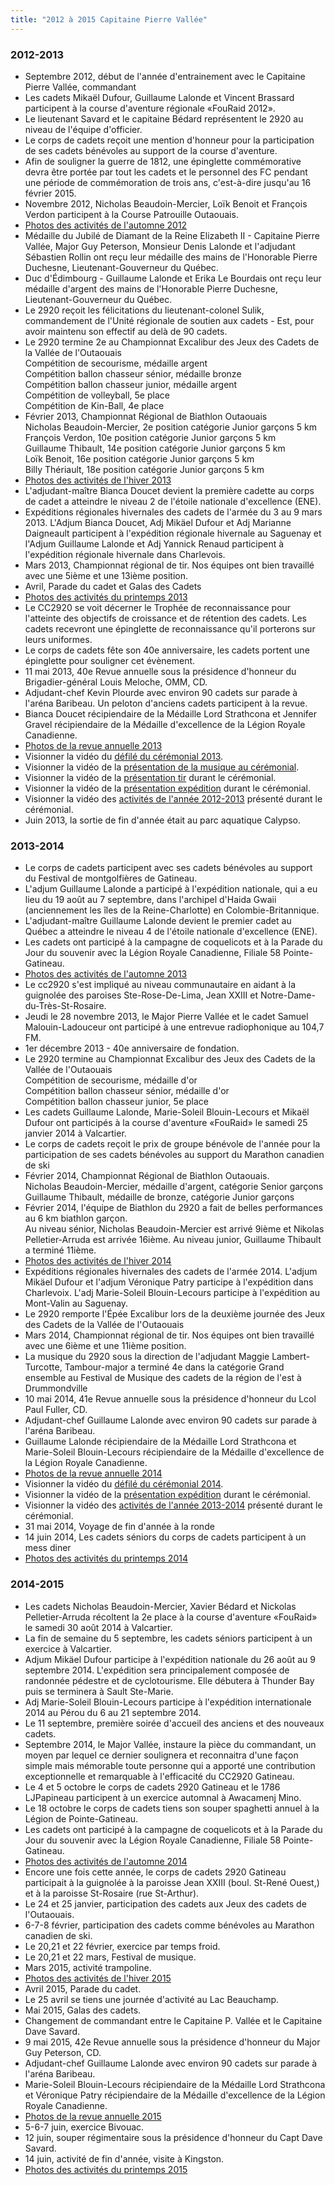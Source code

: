 ```yaml
---
title: "2012 à 2015 Capitaine Pierre Vallée"
---
```



### 2012-2013

* Septembre 2012, début de l'année d'entrainement avec le Capitaine Pierre Vallée, commandant
* Les cadets Mikaël Dufour, Guillaume Lalonde et Vincent Brassard participent à la course d'aventure régionale «FouRaid 2012».
* Le lieutenant Savard et le capitaine Bédard représentent le 2920 au niveau de l'équipe d'officier.
* Le corps de cadets reçoit une mention d'honneur pour la participation de ses cadets bénévoles au support de la course d'aventure.
* Afin de souligner la guerre de 1812, une épinglette commémorative devra être portée par tout les cadets et le personnel des FC pendant une période de commémoration de trois ans, c'est-à-dire jusqu'au 16 février 2015.
* Novembre 2012, Nicholas Beaudoin-Mercier, Loïk Benoit et François Verdon participent à la Course Patrouille Outaouais.
* [Photos des activités de l'automne 2012](https://photos.app.goo.gl/sesShbGoJZjvMYrTA)
* Médaille du Jubilé de Diamant de la Reine Elizabeth II - Capitaine Pierre Vallée, Major Guy Peterson, Monsieur Denis Lalonde et l'adjudant Sébastien Rollin ont reçu leur médaille des mains de l'Honorable Pierre Duchesne, Lieutenant-Gouverneur du Québec.
* Duc d'Édimbourg - Guillaume Lalonde et Erika Le Bourdais ont reçu leur médaille d'argent des mains de l'Honorable Pierre Duchesne, Lieutenant-Gouverneur du Québec.
* Le 2920 reçoit les félicitations du lieutenant-colonel Sulik, commandement de l'Unité régionale de soutien aux cadets - Est, pour avoir maintenu son effectif au delà de 90 cadets.
* Le 2920 termine 2e au Championnat Excalibur des Jeux des Cadets de la Vallée de l'Outaouais  
    Compétition de secourisme, médaille argent  
    Compétition ballon chasseur sénior, médaille bronze  
    Compétition ballon chasseur junior, médaille argent  
    Compétition de volleyball, 5e place  
    Compétition de Kin-Ball, 4e place
* Février 2013, Championnat Régional de Biathlon Outaouais  
    Nicholas Beaudoin-Mercier, 2e position catégorie Junior garçons 5 km  
    François Verdon, 10e position catégorie Junior garçons 5 km  
    Guillaume Thibault, 14e position catégorie Junior garçons 5 km  
    Loïk Benoit, 16e position catégorie Junior garçons 5 km  
    Billy Thériault, 18e position catégorie Junior garçons 5 km
* [Photos des activités de l'hiver 2013](https://photos.app.goo.gl/WFEnaRHgw3XroKbQ9)
* L'adjudant-maître Bianca Doucet devient la première cadette au corps de cadet a atteindre le niveau 2 de l'étoile nationale d'excellence (ENE).
* Expéditions régionales hivernales des cadets de l'armée du 3 au 9 mars 2013. L'Adjum Bianca Doucet, Adj Mikäel Dufour et Adj Marianne Daigneault participent à l'expédition régionale hivernale au Saguenay et l'Adjum Guillaume Lalonde et Adj Yannick Renaud participent à l'expédition régionale hivernale dans Charlevois.
* Mars 2013, Championnat régional de tir. Nos équipes ont bien travaillé avec une 5ième et une 13ième position.
* Avril, Parade du cadet et Galas des Cadets
* [Photos des activités du printemps 2013](https://photos.app.goo.gl/K3b2aQtEdrpRkqUE8)
* Le CC2920 se voit décerner le Trophée de reconnaissance pour l'atteinte des objectifs de croissance et de rétention des cadets. Les cadets recevront une épinglette de reconnaissance qu'il porterons sur leurs uniformes.
* Le corps de cadets fête son 40e anniversaire, les cadets portent une épinglette pour souligner cet évènement.
* 11 mai 2013, 40e Revue annuelle sous la présidence d'honneur du Brigadier-général Louis Meloche, OMM, CD.
* Adjudant-chef Kevin Plourde avec environ 90 cadets sur parade à l'aréna Baribeau. Un peloton d'anciens cadets participent à la revue.
* Bianca Doucet récipiendaire de la Médaille Lord Strathcona et Jennifer Gravel récipiendaire de la Médaille d'excellence de la Légion Royale Canadienne.
* [Photos de la revue annuelle 2013](https://photos.app.goo.gl/sbvYfn8dwRKBN6uC8)
* Visionner la vidéo du [défilé du cérémonial 2013](https://www.youtube.com/watch?v=xmste5b0yz8).
* Visionner la vidéo de la [présentation de la musique au cérémonial](https://www.youtube.com/watch?v=lBaxZrkZh7w).
* Visionner la vidéo de la [présentation tir](https://www.youtube.com/watch?v=yMWbUtkCd2I) durant le cérémonial.
* Visionner la vidéo de la [présentation expédition](https://www.youtube.com/watch?v=vcpeGyTmPV8) durant le cérémonial.
* Visionner la vidéo des [activités de l'année 2012-2013](https://www.youtube.com/watch?v=76xtxpNyT28) présenté durant le cérémonial.
* Juin 2013, la sortie de fin d'année était au parc aquatique Calypso.

### 2013-2014

* Le corps de cadets participent avec ses cadets bénévoles au support du Festival de montgolfières de Gatineau.
* L'adjum Guillaume Lalonde a participé à l'expédition nationale, qui a eu lieu du 19 août au 7 septembre, dans l'archipel d'Haida Gwaii (anciennement les îles de la Reine-Charlotte) en Colombie-Britannique.
* L'adjudant-maître Guillaume Lalonde devient le premier cadet au Québec a atteindre le niveau 4 de l'étoile nationale d'excellence (ENE).
* Les cadets ont participé à la campagne de coquelicots et à la Parade du Jour du souvenir avec la Légion Royale Canadienne, Filiale 58 Pointe-Gatineau.
* [Photos des activités de l'automne 2013](https://photos.app.goo.gl/nKd4uzwo2Ad5dtaA8)
* Le cc2920 s'est impliqué au niveau communautaire en aidant à la guignolée des paroises Ste-Rose-De-Lima, Jean XXIII et Notre-Dame-du-Très-St-Rosaire.
* Jeudi le 28 novembre 2013, le Major Pierre Vallée et le cadet Samuel Malouin-Ladouceur ont participé à une entrevue radiophonique au 104,7 FM.
* 1er décembre 2013 - 40e anniversaire de fondation.
* Le 2920 termine au Championnat Excalibur des Jeux des Cadets de la Vallée de l'Outaouais  
    Compétition de secourisme, médaille d'or  
    Compétition ballon chasseur sénior, médaille d'or  
    Compétition ballon chasseur junior, 5e place
* Les cadets Guillaume Lalonde, Marie-Soleil Blouin-Lecours et Mikaël Dufour ont participés à la course d'aventure «FouRaid» le samedi 25 janvier 2014 à Valcartier.
* Le corps de cadets reçoit le prix de groupe bénévole de l'année pour la participation de ses cadets bénévoles au support du Marathon canadien de ski
* Février 2014, Championnat Régional de Biathlon Outaouais.  
    Nicholas Beaudoin-Mercier, médaille d'argent, catégorie Senior garçons  
    Guillaume Thibault, médaille de bronze, catégorie Junior garçons
* Février 2014, l'équipe de Biathlon du 2920 a fait de belles performances au 6 km biathlon garçon.  
    Au niveau sénior, Nicholas Beaudoin-Mercier est arrivé 9ième et Nikolas Pelletier-Arruda est arrivée 16ième. Au niveau junior, Guillaume Thibault a terminé 11ième.
* [Photos des activités de l'hiver 2014](https://photos.app.goo.gl/XnrQaKQkbEDS34VC7)
* Expéditions régionales hivernales des cadets de l'armée 2014. L'adjum Mikäel Dufour et l'adjum Véronique Patry participe à l'expédition dans Charlevoix. L'adj Marie-Soleil Blouin-Lecours participe à l'expédition au Mont-Valin au Saguenay.
* Le 2920 remporte l'Épée Excalibur lors de la deuxième journée des Jeux des Cadets de la Vallée de l'Outaouais
* Mars 2014, Championnat régional de tir. Nos équipes ont bien travaillé avec une 6ième et une 11ième position.
* La musique du 2920 sous la direction de l'adjudant Maggie Lambert-Turcotte, Tambour-major a terminé 4e dans la catégorie Grand ensemble au Festival de Musique des cadets de la région de l'est à Drummondville
* 10 mai 2014, 41e Revue annuelle sous la présidence d'honneur du Lcol Paul Fuller, CD.
* Adjudant-chef Guillaume Lalonde avec environ 90 cadets sur parade à l'aréna Baribeau.
* Guillaume Lalonde récipiendaire de la Médaille Lord Strathcona et Marie-Soleil Blouin-Lecours récipiendaire de la Médaille d'excellence de la Légion Royale Canadienne.
* [Photos de la revue annuelle 2014](https://photos.app.goo.gl/W9Aix57j8r4pwd8L6)
* Visionner la vidéo du [défilé du cérémonial 2014](https://www.youtube.com/watch?v=uURxQPkMI5Q).
* Visionner la vidéo de la [présentation expédition](https://www.youtube.com/watch?v=yvCIT3OqbiM) durant le cérémonial.
* Visionner la vidéo des [activités de l'année 2013-2014](https://www.youtube.com/watch?v=4X-s4lHdA-s) présenté durant le cérémonial.
* 31 mai 2014, Voyage de fin d'année à la ronde
* 14 juin 2014, Les cadets séniors du corps de cadets participent à un mess diner
* [Photos des activités du printemps 2014](https://photos.app.goo.gl/aCSsZDymdF6b9YqA7)

### 2014-2015

* Les cadets Nicholas Beaudoin-Mercier, Xavier Bédard et Nickolas Pelletier-Arruda récoltent la 2e place à la course d'aventure «FouRaid» le samedi 30 août 2014 à Valcartier.
* La fin de semaine du 5 septembre, les cadets séniors participent à un exercice à Valcartier.
* Adjum Mikäel Dufour participe à l'expédition nationale du 26 août au 9 septembre 2014. L'expédition sera principalement composée de randonnée pédestre et de cyclotourisme. Elle débutera à Thunder Bay puis se terminera à Sault Ste-Marie.
* Adj Marie-Soleil Blouin-Lecours participe à l'expédition internationale 2014 au Pérou du 6 au 21 septembre 2014.
* Le 11 septembre, première soirée d'accueil des anciens et des nouveaux cadets.
* Septembre 2014, le Major Vallée, instaure la pièce du commandant, un moyen par lequel ce dernier soulignera et reconnaitra d'une façon simple mais mémorable toute personne qui a apporté une contribution exceptionnelle et remarquable à l'efficacité du CC2920 Gatineau.
* Le 4 et 5 octobre le corps de cadets 2920 Gatineau et le 1786 LJPapineau participent à un exercice automnal à Awacamenj Mino.
* Le 18 octobre le corps de cadets tiens son souper spaghetti annuel à la Légion de Pointe-Gatineau.
* Les cadets ont participé à la campagne de coquelicots et à la Parade du Jour du souvenir avec la Légion Royale Canadienne, Filiale 58 Pointe-Gatineau.
* [Photos des activités de l'automne 2014](https://photos.app.goo.gl/caBP5KxKHPVQ2uFV6)
* Encore une fois cette année, le corps de cadets 2920 Gatineau participait à la guignolée à la paroisse Jean XXIII (boul. St-René Ouest,) et à la paroisse St-Rosaire (rue St-Arthur).
* Le 24 et 25 janvier, participation des cadets aux Jeux des cadets de l'Outaouais.
* 6-7-8 février, participation des cadets comme bénévoles au Marathon canadien de ski.
* Le 20,21 et 22 février, exercice par temps froid.
* Le 20,21 et 22 mars, Festival de musique.
* Mars 2015, activité trampoline.
* [Photos des activités de l'hiver 2015](https://photos.app.goo.gl/FLyaWfhtn31zq9nW9)
* Avril 2015, Parade du cadet.
* Le 25 avril se tiens une journée d'activité au Lac Beauchamp.
* Mai 2015, Galas des cadets.
* Changement de commandant entre le Capitaine P. Vallée et le Capitaine Dave Savard.
* 9 mai 2015, 42e Revue annuelle sous la présidence d'honneur du Major Guy Peterson, CD.
* Adjudant-chef Guillaume Lalonde avec environ 90 cadets sur parade à l'aréna Baribeau.
* Marie-Soleil Blouin-Lecours récipiendaire de la Médaille Lord Strathcona et Véronique Patry récipiendaire de la Médaille d'excellence de la Légion Royale Canadienne.
* [Photos de la revue annuelle 2015](https://photos.app.goo.gl/sb2X7DUwKwQ6Noyp6)
* 5-6-7 juin, exercice Bivouac.
* 12 juin, souper régimentaire sous la présidence d'honneur du Capt Dave Savard.
* 14 juin, activité de fin d'année, visite à Kingston.
* [Photos des activités du printemps 2015](https://photos.app.goo.gl/j2RS9d4b86Agzbx27)